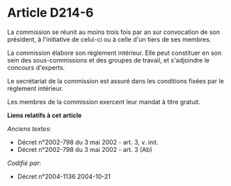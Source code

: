 # Article D214-6

La commission se réunit au moins trois fois par an sur convocation de son président, à l'initiative de celui-ci ou à celle
d'un tiers de ses membres.

La commission élabore son règlement intérieur. Elle peut constituer en son sein des sous-commissions et des groupes de
travail, et s'adjoindre le concours d'experts.

Le secrétariat de la commission est assuré dans les conditions fixées par le règlement intérieur.

Les membres de la commission exercent leur mandat à titre gratuit.

**Liens relatifs à cet article**

_Anciens textes_:

  - Décret n°2002-798 du 3 mai 2002 - art. 3, v. init.
  - Décret n°2002-798 du 3 mai 2002 - art. 3 (Ab)

_Codifié par_:

  - Décret n°2004-1136 2004-10-21
